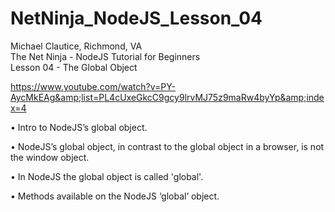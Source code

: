 # NetNinja_NodeJS_Lesson_04

Michael Clautice, Richmond, VA<br>
The Net Ninja - NodeJS Tutorial for Beginners<br> 
Lesson 04 - The Global Object

https://www.youtube.com/watch?v=PY-AycMkEAg&amp;list=PL4cUxeGkcC9gcy9lrvMJ75z9maRw4byYp&amp;index=4  

• Intro to NodeJS’s global object. 

• NodeJS’s global object, in contrast to the global object in a browser, is not the window object.  

• In NodeJS the global object is called 'global'. 

• Methods available on the NodeJS ‘global’ object.
